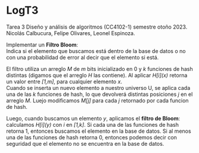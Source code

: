 # LogT3
Tarea 3 Diseño y análisis de algoritmos (CC4102-1)  semestre otoño 2023. Nicolás Calbucura, Felipe Olivares, Leonel Espinoza.

Implementar un **Filtro Bloom**:  
    Indica si el elemento que buscamos está dentro de la base de datos o no con una probabilidad de error al decir que el elemento si está.  

El filtro utiliza un arreglo *M* de *m* bits inicializado en 0 y *k* funciones de hash distintas (digamos que el arreglo *H* las contiene). Al aplicar *H[i]\(x)* retorna un valor entre *[1,m]*, para cualquier elemento *x*.  
Cuando se inserta un nuevo elemento a nuestro universo U, se aplica cada una de las *k* funciones de hash, lo que devolverá distintas posiciones *j* en el arreglo *M*. Luejo modificamos *M[j]* para cada *j* retornado por cada funcion de hash.  

Luego, cuando buscamos un elemento *y*, aplicamos el **filtro de Bloom**: calculamos *H[i]\(y)* con *i* en *[1,k]*. Si cada una de las funciones de hash retorna 1, entonces buscamos el elemento en la base de datos. Si al menos una de las funciones de hash retorna 0, entonces podemos decir con seguridad que el elemento no se encuentra en la base de datos.  


